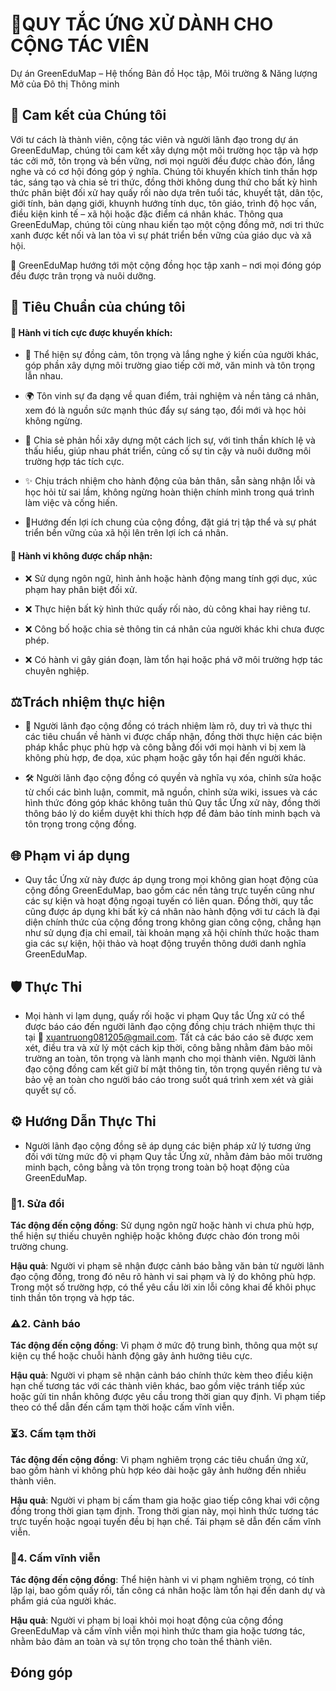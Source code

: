 # 🌿QUY TẮC ỨNG XỬ DÀNH CHO CỘNG TÁC VIÊN

Dự án GreenEduMap – Hệ thống Bản đồ Học tập, Môi trường & Năng lượng Mở của Đô thị Thông minh

## 💚 Cam kết của Chúng tôi

Với tư cách là thành viên, cộng tác viên và người lãnh đạo trong dự án GreenEduMap, chúng tôi cam kết xây dựng một môi trường học tập và hợp tác cởi mở, tôn trọng và bền vững, nơi mọi người đều được chào đón, lắng nghe và có cơ hội đóng góp ý nghĩa. Chúng tôi khuyến khích tinh thần hợp tác, sáng tạo và chia sẻ tri thức, đồng thời không dung thứ cho bất kỳ hình thức phân biệt đối xử hay quấy rối nào dựa trên tuổi tác, khuyết tật, dân tộc, giới tính, bản dạng giới, khuynh hướng tính dục, tôn giáo, trình độ học vấn, điều kiện kinh tế – xã hội hoặc đặc điểm cá nhân khác. Thông qua GreenEduMap, chúng tôi cùng nhau kiến tạo một cộng đồng mở, nơi tri thức xanh được kết nối và lan tỏa vì sự phát triển bền vững của giáo dục và xã hội.

🌱 GreenEduMap hướng tới một cộng đồng học tập xanh – nơi mọi đóng góp đều được trân trọng và nuôi dưỡng.

## 🌟 Tiêu Chuẩn của chúng tôi

#### 🤝 Hành vi tích cực được khuyến khích:

- 💬 Thể hiện sự đồng cảm, tôn trọng và lắng nghe ý kiến của người khác, góp phần xây dựng môi trường giao tiếp cởi mở, văn minh và tôn trọng lẫn nhau.

- 🌍 Tôn vinh sự đa dạng về quan điểm, trải nghiệm và nền tảng cá nhân, xem đó là nguồn sức mạnh thúc đẩy sự sáng tạo, đổi mới và học hỏi không ngừng.

- 🧩 Chia sẻ phản hồi xây dựng một cách lịch sự, với tinh thần khích lệ và thấu hiểu, giúp nhau phát triển, củng cố sự tin cậy và nuôi dưỡng môi trường hợp tác tích cực.

- ✨ Chịu trách nhiệm cho hành động của bản thân, sẵn sàng nhận lỗi và học hỏi từ sai lầm, không ngừng hoàn thiện chính mình trong quá trình làm việc và cống hiến.

- 🌿Hướng đến lợi ích chung của cộng đồng, đặt giá trị tập thể và sự phát triển bền vững của xã hội lên trên lợi ích cá nhân.

#### 🚫 Hành vi không được chấp nhận:

- ❌ Sử dụng ngôn ngữ, hình ảnh hoặc hành động mang tính gợi dục, xúc phạm hay phân biệt đối xử.

- ❌ Thực hiện bất kỳ hình thức quấy rối nào, dù công khai hay riêng tư.

- ❌ Công bố hoặc chia sẻ thông tin cá nhân của người khác khi chưa được phép.

- ❌ Có hành vi gây gián đoạn, làm tổn hại hoặc phá vỡ môi trường hợp tác chuyên nghiệp.

## ⚖️Trách nhiệm thực hiện 

- 🧭 Người lãnh đạo cộng đồng có trách nhiệm làm rõ, duy trì và thực thi các tiêu chuẩn về hành vi được chấp nhận, đồng thời thực hiện các biện pháp khắc phục phù hợp và công bằng đối với mọi hành vi bị xem là không phù hợp, đe dọa, xúc phạm hoặc gây tổn hại đến người khác.

- 🛠️ Người lãnh đạo cộng đồng có quyền và nghĩa vụ xóa, chỉnh sửa hoặc từ chối các bình luận, commit, mã nguồn, chỉnh sửa wiki, issues và các hình thức đóng góp khác không tuân thủ Quy tắc Ứng xử này, đồng thời thông báo lý do kiểm duyệt khi thích hợp để đảm bảo tính minh bạch và tôn trọng trong cộng đồng.

## 🌐 Phạm vi áp dụng

- Quy tắc Ứng xử này được áp dụng trong mọi không gian hoạt động của cộng đồng GreenEduMap, bao gồm các nền tảng trực tuyến cũng như các sự kiện và hoạt động ngoại tuyến có liên quan. Đồng thời, quy tắc cũng được áp dụng khi bất kỳ cá nhân nào hành động với tư cách là đại diện chính thức của cộng đồng trong không gian công cộng, chẳng hạn như sử dụng địa chỉ email, tài khoản mạng xã hội chính thức hoặc tham gia các sự kiện, hội thảo và hoạt động truyền thông dưới danh nghĩa GreenEduMap.

## 🛡️ Thực Thi 

- Mọi hành vi lạm dụng, quấy rối hoặc vi phạm Quy tắc Ứng xử có thể được báo cáo đến người lãnh đạo cộng đồng chịu trách nhiệm thực thi tại 📧 xuantruong081205@gmail.com. Tất cả các báo cáo sẽ được xem xét, điều tra và xử lý một cách kịp thời, công bằng nhằm đảm bảo môi trường an toàn, tôn trọng và lành mạnh cho mọi thành viên. Người lãnh đạo cộng đồng cam kết giữ bí mật thông tin, tôn trọng quyền riêng tư và bảo vệ an toàn cho người báo cáo trong suốt quá trình xem xét và giải quyết sự cố.

## ⚙️ Hướng Dẫn Thực Thi 

- Người lãnh đạo cộng đồng sẽ áp dụng các biện pháp xử lý tương ứng đối với từng mức độ vi phạm Quy tắc Ứng xử, nhằm đảm bảo môi trường minh bạch, công bằng và tôn trọng trong toàn bộ hoạt động của GreenEduMap.

### 📝1. Sửa đổi

**Tác động đến cộng đồng**: Sử dụng ngôn ngữ hoặc hành vi chưa phù hợp, thể hiện sự thiếu chuyên nghiệp hoặc không được chào đón trong môi trường chung.

**Hậu quả**: Người vi phạm sẽ nhận được cảnh báo bằng văn bản từ người lãnh đạo cộng đồng, trong đó nêu rõ hành vi sai phạm và lý do không phù hợp. Trong một số trường hợp, có thể yêu cầu lời xin lỗi công khai để khôi phục tinh thần tôn trọng và hợp tác.

### ⚠️2. Cảnh báo 

**Tác động đến cộng đồng**: Vi phạm ở mức độ trung bình, thông qua một sự kiện cụ thể hoặc chuỗi hành động gây ảnh hưởng tiêu cực. 

**Hậu quả**: Người vi phạm sẽ nhận cảnh báo chính thức kèm theo điều kiện hạn chế tương tác với các thành viên khác, bao gồm việc tránh tiếp xúc hoặc gửi tin nhắn không được yêu cầu trong thời gian quy định. Vi phạm tiếp theo có thể dẫn đến cấm tạm thời hoặc cấm vĩnh viễn.

### ⏳3. Cấm tạm thời 

**Tác động đến cộng đồng**: Vi phạm nghiêm trọng các tiêu chuẩn ứng xử, bao gồm hành vi không phù hợp kéo dài hoặc gây ảnh hưởng đến nhiều thành viên.

**Hậu quả**: Người vi phạm bị cấm tham gia hoặc giao tiếp công khai với cộng đồng trong thời gian tạm định. Trong thời gian này, mọi hình thức tương tác trực tuyến hoặc ngoại tuyến đều bị hạn chế. Tái phạm sẽ dẫn đến cấm vĩnh viễn.

### 🚫4. Cấm vĩnh viễn

**Tác động đến cộng đồng**: Thể hiện hành vi vi phạm nghiêm trọng, có tính lặp lại, bao gồm quấy rối, tấn công cá nhân hoặc làm tổn hại đến danh dự và phẩm giá của người khác.

**Hậu quả**: Người vi phạm bị loại khỏi mọi hoạt động của cộng đồng GreenEduMap và cấm vĩnh viễn mọi hình thức tham gia hoặc tương tác, nhằm bảo đảm an toàn và sự tôn trọng cho toàn thể thành viên.

## Đóng góp
